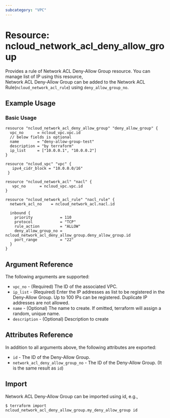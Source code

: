 ```yaml
---
subcategory: "VPC"
---
```



# Resource: ncloud_network_acl_deny_allow_group

Provides a rule of Network ACL Deny-Allow Group resource. You can manage list of IP using this resource, \
Network ACL Deny-Allow Group can be added to the Network ACL Rule(`ncloud_network_acl_rule`) using `deny_allow_group_no`.

## Example Usage

### Basic Usage

```hcl
resource "ncloud_network_acl_deny_allow_group" "deny_allow_group" {
  vpc_no      = ncloud_vpc.vpc.id
  // below fields is optional
  name        = "deny-allow-group-test" 
  description = "by terraform"
  ip_list     = ["10.0.0.1", "10.0.0.2"]
}

resource "ncloud_vpc" "vpc" {
   ipv4_cidr_block = "10.0.0.0/16"
 }
 
resource "ncloud_network_acl" "nacl" {
   vpc_no      = ncloud_vpc.vpc.id
}
 
resource "ncloud_network_acl_rule" "nacl_rule" {
  network_acl_no    = ncloud_network_acl.nacl.id

  inbound {
    priority            = 110
    protocol            = "TCP"
    rule_action         = "ALLOW"
    deny_allow_group_no = ncloud_network_acl_deny_allow_group.deny_allow_group.id
    port_range          = "22"
  }
}

```

## Argument Reference

The following arguments are supported:

* `vpc_no` - (Required) The ID of the associated VPC.
* `ip_list` - (Required) Enter the IP addresses as list to be registered in the Deny-Allow Group.
  Up to 100 IPs can be registered. Duplicate IP addresses are not allowed.
* `name` - (Optional) The name to create. If omitted, terraform will assign a random, unique name.
* `description` - (Optional) Description to create

## Attributes Reference

In addition to all arguments above, the following attributes are exported:

* `id` - The ID of the Deny-Allow Group.
* `network_acl_deny_allow_group_no` - The ID of the Deny-Allow Group. (It is the same result as `id`)

## Import

Network ACL Deny-Allow Group can be imported using id, e.g.,

``` 
$ terraform import ncloud_network_acl_deny_allow_group.my_deny_allow_group id
```
